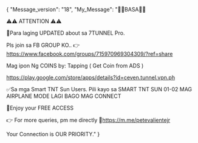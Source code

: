{
    "Message_version": "18",
    "My_Message": "📌📌BASA📌📌

⚠️⚠️ ATTENTION ⚠️⚠️

📌Para laging UPDATED about sa 7TUNNEL Pro.

  Pls join sa FB GROUP KO..
👉https://www.facebook.com/groups/715970969304309/?ref=share

Mag ipon Ng COINS by:
Tapping ( Get Coin from ADS ) 

https://play.google.com/store/apps/details?id=ceven.tunnel.vpn.ph

✅Sa mga Smart TNT Sun Users. Pili kayo sa SMART TNT SUN 01-02
MAG AIRPLANE MODE LAGI BAGO MAG CONNECT

💯Enjoy your FREE ACCESS

👉 For more queries, pm me directly
🔗https://m.me/petevalientejr

Your Connection is OUR PRIORITY."
}
